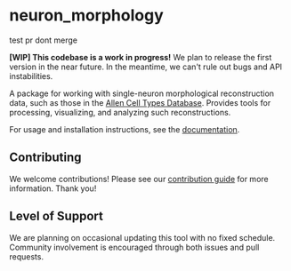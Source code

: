 neuron_morphology
=================

test pr dont merge

**[WIP] This codebase is a work in progress!** We plan to release the first version in the near future. In the meantime, we can't rule out bugs and API instabilities.

A package for working with single-neuron morphological reconstruction data, such as those in the [Allen Cell Types Database](https://celltypes.brain-map.org/). Provides tools for processing, visualizing, and analyzing such reconstructions.

For usage and installation instructions, see the [documentation](https://neuron-morphology.readthedocs.io/en/latest/).

Contributing
------------
We welcome contributions! Please see our [contribution guide](CONTRIBUTING.md) for more information. Thank you!

Level of Support
----------------
We are planning on occasional updating this tool with no fixed schedule. Community involvement is encouraged through both issues and pull requests.
